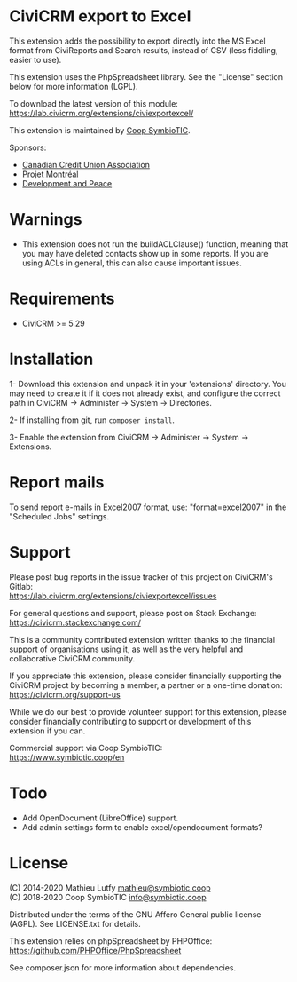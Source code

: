 CiviCRM export to Excel
=======================

This extension adds the possibility to export directly into the MS Excel
format from CiviReports and Search results, instead of CSV (less fiddling,
easier to use).

This extension uses the PhpSpreadsheet library. See the "License" section below
for more information (LGPL).

To download the latest version of this module:  
https://lab.civicrm.org/extensions/civiexportexcel/

This extension is maintained by [Coop SymbioTIC](https://www.symbiotic.coop/en).

Sponsors:

* [Canadian Credit Union Association](https://ccua.com)
* [Projet Montréal](http://projetmontreal.org)
* [Development and Peace](https://www.devp.org)

Warnings
========

* This extension does not run the buildACLClause() function, meaning that you may have deleted contacts show up in some reports. If you are using ACLs in general, this can also cause important issues.

Requirements
============

- CiviCRM >= 5.29

Installation
============

1- Download this extension and unpack it in your 'extensions' directory.
   You may need to create it if it does not already exist, and configure
   the correct path in CiviCRM -> Administer -> System -> Directories.

2- If installing from git, run `composer install`.

3- Enable the extension from CiviCRM -> Administer -> System -> Extensions.

Report mails
============

To send report e-mails in Excel2007 format, use: "format=excel2007" in
the "Scheduled Jobs" settings.

Support
=======

Please post bug reports in the issue tracker of this project on CiviCRM's Gitlab:  
https://lab.civicrm.org/extensions/civiexportexcel/issues

For general questions and support, please post on Stack Exchange:  
https://civicrm.stackexchange.com/

This is a community contributed extension written thanks to the financial
support of organisations using it, as well as the very helpful and collaborative
CiviCRM community.

If you appreciate this extension, please consider financially supporting the
CiviCRM project by becoming a member, a partner or a one-time donation:  
https://civicrm.org/support-us

While we do our best to provide volunteer support for this extension, please
consider financially contributing to support or development of this extension
if you can.

Commercial support via Coop SymbioTIC:  
https://www.symbiotic.coop/en

Todo
====

* Add OpenDocument (LibreOffice) support.
* Add admin settings form to enable excel/opendocument formats?

License
=======

(C) 2014-2020 Mathieu Lutfy <mathieu@symbiotic.coop>  
(C) 2018-2020 Coop SymbioTIC <info@symbiotic.coop>

Distributed under the terms of the GNU Affero General public license (AGPL).
See LICENSE.txt for details.

This extension relies on phpSpreadsheet by PHPOffice:  
https://github.com/PHPOffice/PhpSpreadsheet

See composer.json for more information about dependencies.
